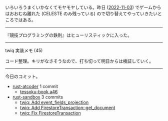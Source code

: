 いろいろうまくいかなくてモヤモヤしている。昨日 ([2022-11-03]) でゲームからはおおむね離れた (CELESTE のみ残っている) ので切り替えてやっていきたいところではある。

---

『競技プログラミングの鉄則』はヒューリスティックに入った。

---

twiq 実装メモ (45)

コード整理。キリがなさそうなので、打ち切って明日からは検証していく。

---

今日のコミット。

- [rust-atcoder](https://github.com/bouzuya/rust-atcoder) 1 commit
  - [tessoku-book a46](https://github.com/bouzuya/rust-atcoder/commit/0731781d1e7e56726173099fe6f901798cacfbae)
- [rust-sandbox](https://github.com/bouzuya/rust-sandbox) 3 commits
  - [twiq: Add event_fields_projection](https://github.com/bouzuya/rust-sandbox/commit/7a061f776fcc5cf448ad7e91487aabbff9533a79)
  - [twiq: Add FirestoreTransaction::get_document](https://github.com/bouzuya/rust-sandbox/commit/6515dc26abc18a31df2ea287a022afee21101b61)
  - [twiq: Fix FirestoreTransaction](https://github.com/bouzuya/rust-sandbox/commit/063991f49d5c90ecbb31a5f8f7c6d6810944a974)

[2022-11-03]: https://blog.bouzuya.net/2022/11/03/
